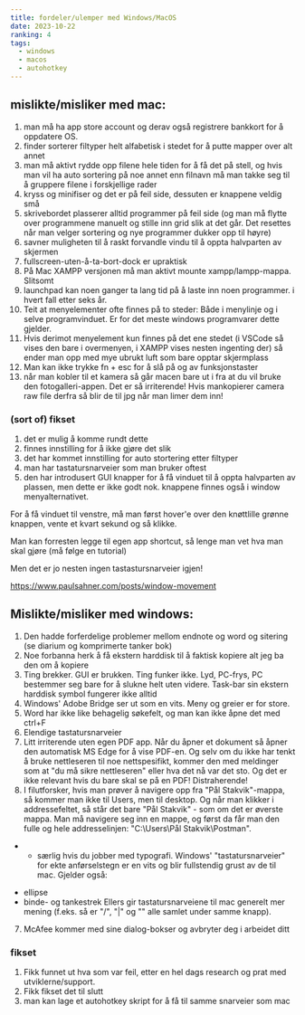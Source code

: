 ```yaml
---
title: fordeler/ulemper med Windows/MacOS
date: 2023-10-22
ranking: 4
tags:
  - windows
  - macos
  - autohotkey
---
```


## mislikte/misliker med mac:

1. man må ha app store account og derav også registrere bankkort for å oppdatere OS.
2. finder sorterer filtyper helt alfabetisk i stedet for å putte mapper over alt annet
3. man må aktivt rydde opp filene hele tiden for å få det på stell, og hvis man vil ha auto sortering på noe annet enn filnavn må man takke seg til å gruppere filene i forskjellige rader
4. kryss og minifiser og det er på feil side, dessuten er knappene veldig små
5. skrivebordet plasserer alltid programmer på feil side (og man må flytte over programmene manuelt og stille inn grid slik at det går. Det resettes når man velger sortering og nye programmer dukker opp til høyre)
6. savner muligheten til å raskt forvandle vindu til å oppta halvparten av skjermen
7. fullscreen-uten-å-ta-bort-dock er upraktisk
8. På Mac XAMPP versjonen må man aktivt mounte xampp/lampp-mappa. Slitsomt
9. launchpad kan noen ganger ta lang tid på å laste inn noen programmer. i hvert fall etter seks år.
10. Teit at menyelementer ofte finnes på to steder: Både i menylinje og i selve programvinduet. Er for det meste windows programvarer dette gjelder.
11. Hvis derimot menyelement kun finnes på det ene stedet (i VSCode så vises den bare i overmenyen, i XAMPP vises nesten ingenting der) så ender man opp med mye ubrukt luft som bare opptar skjermplass
12. Man kan ikke trykke fn + esc for å slå på og av funksjonstaster
13. når man kobler til et kamera så går macen bare ut i fra at du vil bruke den fotogalleri-appen. Det er så irriterende! Hvis mankopierer camera raw file derfra så blir de til jpg når man limer dem inn!

### (sort of) fikset

1. det er mulig å komme rundt dette
2. finnes innstilling for å ikke gjøre det slik
3. det har kommet innstilling for auto stortering etter filtyper
4. man har tastatursnarveier som man bruker oftest
5. den har introdusert GUI knapper for å få vinduet til å oppta halvparten av plassen, men dette er ikke godt nok. knappene finnes også i window menyalternativet.

For å få vinduet til venstre, må man først hover'e over den knøttlille grønne knappen, vente et kvart sekund og så klikke.

Man kan forresten legge til egen app shortcut, så lenge man vet hva man skal gjøre (må følge en tutorial)

Men det er jo nesten ingen tastastursnarveier igjen!

https://www.paulsahner.com/posts/window-movement

## Mislikte/misliker med windows:

1. Den hadde forferdelige problemer mellom endnote og word og sitering (se diarium og komprimerte tanker bok)
2. Noe forbanna herk å få ekstern harddisk til å faktisk kopiere alt jeg ba den om å kopiere
3. Ting brekker. GUI er brukken. Ting funker ikke. Lyd, PC-frys, PC bestemmer seg bare for å slukne helt uten videre. Task-bar sin ekstern harddisk symbol fungerer ikke alltid
4. Windows' Adobe Bridge ser ut som en vits. Meny og greier er for store.
5. Word har ikke like behagelig søkefelt, og man kan ikke åpne det med ctrl+F
6. Elendige tastatursnarveier
7. Litt irriterende uten egen PDF app. Når du åpner et dokument så åpner den automatisk MS Edge for å vise PDF-en. Og selv om du ikke har tenkt å bruke nettleseren til noe nettspesifikt, kommer den med meldinger som at "du må sikre nettleseren" eller hva det nå var det sto. Og det er ikke relevant hvis du bare skal se på en PDF! Distraherende!
8. I filutforsker, hvis man prøver å navigere opp fra "Pål Stakvik"-mappa, så kommer man ikke til Users, men til desktop. Og når man klikker i addressefeltet, så står det bare "Pål Stakvik" - som om det er øverste mappa. Man må navigere seg inn en mappe, og først da får man den fulle og hele addresselinjen: "C:\Users\Pål Stakvik\Postman".

- - særlig hvis du jobber med typografi. Windows' "tastatursnarveier" for ekte anførselstegn er en vits og blir fullstendig grust av de til mac. Gjelder også:

* ellipse
* binde- og tankestrek
  Ellers gir tastatursnarveiene til mac generelt mer mening (f.eks. så er "/", "|" og "\" alle samlet under samme knapp).

7. McAfee kommer med sine dialog-bokser og avbryter deg i arbeidet ditt

### fikset

1. Fikk funnet ut hva som var feil, etter en hel dags research og prat med utviklerne/support.
2. Fikk fikset det til slutt
3. man kan lage et autohotkey skript for å få til samme snarveier som mac
